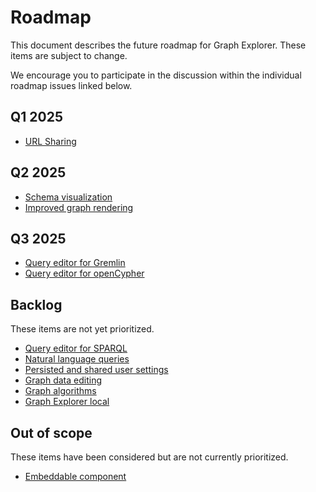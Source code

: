 # Roadmap

This document describes the future roadmap for Graph Explorer. These items are
subject to change.

We encourage you to participate in the discussion within the individual roadmap
issues linked below.

## Q1 2025

- [URL Sharing](https://github.com/aws/graph-explorer/issues/684)

## Q2 2025

- [Schema visualization](https://github.com/aws/graph-explorer/issues/685)
- [Improved graph rendering](https://github.com/aws/graph-explorer/issues/691)

## Q3 2025

- [Query editor for Gremlin](https://github.com/aws/graph-explorer/issues/686)
- [Query editor for openCypher](https://github.com/aws/graph-explorer/issues/687)

## Backlog

These items are not yet prioritized.

- [Query editor for SPARQL](https://github.com/aws/graph-explorer/issues/688)
- [Natural language queries](https://github.com/aws/graph-explorer/issues/690)
- [Persisted and shared user settings](https://github.com/aws/graph-explorer/issues/689)
- [Graph data editing](https://github.com/aws/graph-explorer/issues/693)
- [Graph algorithms](https://github.com/aws/graph-explorer/issues/694)
- [Graph Explorer local](https://github.com/aws/graph-explorer/issues/692)

## Out of scope

These items have been considered but are not currently prioritized.

- [Embeddable component](https://github.com/aws/graph-explorer/issues/695)
